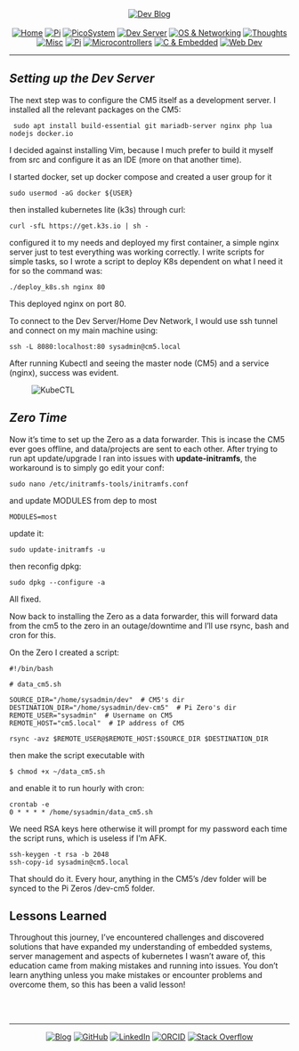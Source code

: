 <!-- Header -->
<link rel="stylesheet" href="../../assets/css/style.css"/>
<div align="center">    
  <a href="../"><img alt="Dev Blog" src="https://img.shields.io/badge/-Developer%20Blog-FE7A16?&logo=git&logoColor=white"></a><br><br></div> 

  <div align="center">
    <a href="../"><img alt="Home" src="https://img.shields.io/badge/-Home-151515?&logo=Arduino&logoColor=C51A4A"></a> 
    <a href="/blog/cm5"><img alt="Pi" src="https://img.shields.io/badge/-CM5-151515?&logo=raspberrypi&logoColor=C51A4A"></a> 
    <a href="/blog/picosystem"><img alt="PicoSystem" src="https://img.shields.io/badge/-PicoSystem-151515?&logo=raspberrypi&logoColor=C51A4A"></a> 
    <a href="/blog/devserver"><img alt="Dev Server" src="https://img.shields.io/badge/-Dev%20Server-151515?&logo=Ubuntu&logoColor=C51A4A"></a> 
    <a href="/blog/osnetworking"><img alt="OS & Networking" src="https://img.shields.io/badge/-OS%20&%20Networking-151515?&logo=freebsd&logoColor=C51A4A"></a> 
    <a href="/blog/thoughts"><img alt="Thoughts" src="https://img.shields.io/badge/-Thoughts-151515?&logo=linux&logoColor=C51A4A"></a> 
    <a href="/blog/misc"><img alt="Misc" src="https://img.shields.io/badge/-Misc-151515?&logo=Ubuntu&logoColor=C51A4A"></a> 
    <a href="/blog/raspberrypi"><img alt="Pi" src="https://img.shields.io/badge/-Raspberry%20Pi-151515?&logo=Raspberry-Pi&logoColor=C51A4A"></a>
    <a href="/blog/microcontrollers"><img alt="Microcontrollers" src="https://img.shields.io/badge/-Microcontrollers-151515?&logo=Arduino&logoColor=FE7A16"></a>
    <a href="/blog/embeddedc"><img alt="C & Embedded" src="https://img.shields.io/badge/-C%20&%20Embedded-151515?&logo=C&logoColor=8a3f8f"></a>
    <a href="/blog/webdev"><img alt="Web Dev" src="https://img.shields.io/badge/-Web%20Development-151515?&logo=html5&logoColor=DD4814"></a>
  </div>
<hr>
<div id="blog-post">
<!-- Main --> 




<h2 id="setting-up-the-dev-server"><em>Setting up the Dev
Server</em></h2>
<p>The next step was to configure the CM5 itself as a development
server. I installed all the relevant packages on the CM5:</p>
<div class="sourceCode" id="cb1"><pre class="sourceCode sh"><code class="sourceCode bash"><span id="cb1-1"><a href="#cb1-1" aria-hidden="true" tabindex="-1"></a> <span class="fu">sudo</span> apt install build-essential git mariadb-server nginx php lua nodejs docker.io</span></code></pre></div>
<p>I decided against installing Vim, because I much prefer to build it
myself from src and configure it as an IDE (more on that another
time).</p>
<p>I started docker, set up docker compose and created a user group for
it</p>
<div class="sourceCode" id="cb2"><pre class="sourceCode sh"><code class="sourceCode bash"><span id="cb2-1"><a href="#cb2-1" aria-hidden="true" tabindex="-1"></a><span class="fu">sudo</span> usermod <span class="at">-aG</span> docker <span class="va">${USER}</span> </span></code></pre></div>
<p>then installed kubernetes lite (k3s) through curl:</p>
<div class="sourceCode" id="cb3"><pre class="sourceCode sh"><code class="sourceCode bash"><span id="cb3-1"><a href="#cb3-1" aria-hidden="true" tabindex="-1"></a><span class="ex">curl</span> <span class="at">-sfL</span> https://get.k3s.io <span class="kw">|</span> <span class="fu">sh</span> <span class="at">-</span> </span></code></pre></div>
<p>configured it to my needs and deployed my first container, a simple
nginx server just to test everything was working correctly. I write
scripts for simple tasks, so I wrote a script to deploy K8s dependent on
what I need it for so the command was:</p>
<div class="sourceCode" id="cb4"><pre class="sourceCode sh"><code class="sourceCode bash"><span id="cb4-1"><a href="#cb4-1" aria-hidden="true" tabindex="-1"></a><span class="ex">./deploy_k8s.sh</span> nginx 80</span></code></pre></div>
<p>This deployed nginx on port 80.</p>
<p>To connect to the Dev Server/Home Dev Network, I would use ssh tunnel
and connect on my main machine using:</p>
<div class="sourceCode" id="cb5"><pre class="sourceCode sh"><code class="sourceCode bash"><span id="cb5-1"><a href="#cb5-1" aria-hidden="true" tabindex="-1"></a><span class="fu">ssh</span> <span class="at">-L</span> 8080:localhost:80 sysadmin@cm5.local</span></code></pre></div>
<p>After running Kubectl and seeing the master node (CM5) and a service
(nginx), success was evident.</p>
<figure>
<img src="{{ site.baseurl }}/devserver/img/kubectl-running.png" alt="KubeCTL" />
</figure>
<h2 id="zero-time"><em>Zero Time</em></h2>
<p>Now it’s time to set up the Zero as a data forwarder. This is incase
the CM5 ever goes offline, and data/projects are sent to each other.
After trying to run apt update/upgrade I ran into issues with
<strong>update-initramfs</strong>, the workaround is to simply go edit
your conf:</p>
<div class="sourceCode" id="cb6"><pre class="sourceCode sh"><code class="sourceCode bash"><span id="cb6-1"><a href="#cb6-1" aria-hidden="true" tabindex="-1"></a><span class="fu">sudo</span> nano /etc/initramfs-tools/initramfs.conf</span></code></pre></div>
<p>and update MODULES from dep to most</p>
<div class="sourceCode" id="cb7"><pre class="sourceCode sh"><code class="sourceCode bash"><span id="cb7-1"><a href="#cb7-1" aria-hidden="true" tabindex="-1"></a><span class="va">MODULES</span><span class="op">=</span>most</span></code></pre></div>
<p>update it:</p>
<div class="sourceCode" id="cb8"><pre class="sourceCode sh"><code class="sourceCode bash"><span id="cb8-1"><a href="#cb8-1" aria-hidden="true" tabindex="-1"></a><span class="fu">sudo</span> update-initramfs <span class="at">-u</span></span></code></pre></div>
<p>then reconfig dpkg:</p>
<div class="sourceCode" id="cb9"><pre class="sourceCode sh"><code class="sourceCode bash"><span id="cb9-1"><a href="#cb9-1" aria-hidden="true" tabindex="-1"></a><span class="fu">sudo</span> dpkg <span class="at">--configure</span> <span class="at">-a</span></span></code></pre></div>
<p>All fixed.</p>
<p>Now back to installing the Zero as a data forwarder, this will
forward data from the cm5 to the zero in an outage/downtime and I’ll use
rsync, bash and cron for this.</p>
<p>On the Zero I created a script:</p>
<div class="sourceCode" id="cb10"><pre
class="sourceCode sh"><code class="sourceCode bash"><span id="cb10-1"><a href="#cb10-1" aria-hidden="true" tabindex="-1"></a><span class="co">#!/bin/bash</span></span>
<span id="cb10-2"><a href="#cb10-2" aria-hidden="true" tabindex="-1"></a></span>
<span id="cb10-3"><a href="#cb10-3" aria-hidden="true" tabindex="-1"></a><span class="co"># data_cm5.sh</span></span>
<span id="cb10-4"><a href="#cb10-4" aria-hidden="true" tabindex="-1"></a></span>
<span id="cb10-5"><a href="#cb10-5" aria-hidden="true" tabindex="-1"></a><span class="va">SOURCE_DIR</span><span class="op">=</span><span class="st">&quot;/home/sysadmin/dev&quot;</span>  <span class="co"># CM5&#39;s dir</span></span>
<span id="cb10-6"><a href="#cb10-6" aria-hidden="true" tabindex="-1"></a><span class="va">DESTINATION_DIR</span><span class="op">=</span><span class="st">&quot;/home/sysadmin/dev-cm5&quot;</span>  <span class="co"># Pi Zero&#39;s dir</span></span>
<span id="cb10-7"><a href="#cb10-7" aria-hidden="true" tabindex="-1"></a><span class="va">REMOTE_USER</span><span class="op">=</span><span class="st">&quot;sysadmin&quot;</span>  <span class="co"># Username on CM5</span></span>
<span id="cb10-8"><a href="#cb10-8" aria-hidden="true" tabindex="-1"></a><span class="va">REMOTE_HOST</span><span class="op">=</span><span class="st">&quot;cm5.local&quot;</span>  <span class="co"># IP address of CM5</span></span>
<span id="cb10-9"><a href="#cb10-9" aria-hidden="true" tabindex="-1"></a></span>
<span id="cb10-10"><a href="#cb10-10" aria-hidden="true" tabindex="-1"></a><span class="fu">rsync</span> <span class="at">-avz</span> <span class="va">$REMOTE_USER</span>@<span class="va">$REMOTE_HOST</span>:<span class="va">$SOURCE_DIR</span> <span class="va">$DESTINATION_DIR</span></span></code></pre></div>
<p>then make the script executable with</p>
<div class="sourceCode" id="cb11"><pre
class="sourceCode sh"><code class="sourceCode bash"><span id="cb11-1"><a href="#cb11-1" aria-hidden="true" tabindex="-1"></a><span class="ex">$</span> chmod +x ~/data_cm5.sh</span></code></pre></div>
<p>and enable it to run hourly with cron:</p>
<div class="sourceCode" id="cb12"><pre
class="sourceCode sh"><code class="sourceCode bash"><span id="cb12-1"><a href="#cb12-1" aria-hidden="true" tabindex="-1"></a><span class="fu">crontab</span> <span class="at">-e</span></span>
<span id="cb12-2"><a href="#cb12-2" aria-hidden="true" tabindex="-1"></a><span class="ex">0</span> <span class="pp">*</span> <span class="pp">*</span> <span class="pp">*</span> <span class="pp">*</span> /home/sysadmin/data_cm5.sh</span></code></pre></div>
<p>We need RSA keys here otherwise it will prompt for my password each
time the script runs, which is useless if I’m AFK.</p>
<div class="sourceCode" id="cb13"><pre
class="sourceCode sh"><code class="sourceCode bash"><span id="cb13-1"><a href="#cb13-1" aria-hidden="true" tabindex="-1"></a><span class="fu">ssh-keygen</span> <span class="at">-t</span> rsa <span class="at">-b</span> 2048</span>
<span id="cb13-2"><a href="#cb13-2" aria-hidden="true" tabindex="-1"></a><span class="ex">ssh-copy-id</span> sysadmin@cm5.local</span></code></pre></div>
<p>That should do it. Every hour, anything in the CM5’s /dev folder will
be synced to the Pi Zeros /dev-cm5 folder.</p>
<h2 id="lessons-learned">Lessons Learned</h2>
<p>Throughout this journey, I’ve encountered challenges and discovered
solutions that have expanded my understanding of embedded systems,
server management and aspects of kubernetes I wasn’t aware of, this
education came from making mistakes and running into issues. You don’t
learn anything unless you make mistakes or encounter problems and
overcome them, so this has been a valid lesson!</p>



<br>
<!-- Footer -->
</div>

<br>
<div align="center"><hr>
  <a href="../"><img alt="Blog" src="https://img.shields.io/badge/-Developer%20Blog-DD4814?style=flat-square&logo=github&logoColor=black"></a> 
  <a href="https://github.com/dntstck"><img alt="GitHub" src="https://img.shields.io/badge/-@dntstck-181717?style=flat-square&logo=GitHub&logoColor=white"></a> 
  <a href="https://www.linkedin.com/in/drudelarosa"><img alt="LinkedIn" src="https://img.shields.io/badge/-LinkedIn-0077B5?style=flat-square&logo=Linkedin&logoColor=white"></a> 
  <a href="https://orcid.org/0009-0003-6755-7655"><img alt="ORCID" src="https://img.shields.io/badge/-ORCID-A6CE39?style=flat-square&logo=ORCID&logoColor=white"></a> 
  <a href="https://stackoverflow.com/users/28874348/dru-delarosa"><img alt="Stack Overflow" src="https://img.shields.io/badge/-Stack%20Overflow-FE7A16?style=flat-square&logo=Stack-Overflow&logoColor=white"></a>
</div>
